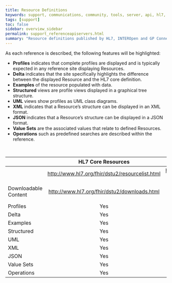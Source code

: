```yaml
---
title: Resource Definitions
keywords: support, communications, community, tools, server, api, hl7, gp connect, interopen, resources, profiles
tags: [support]
toc: false
sidebar: overview_sidebar
permalink: support_referenceapiservers.html
summary: "Resource definitions published by HL7, INTEROpen and GP Connect for reference or download."
---
```


As each reference is described, the following features will be highlighted:
* <b>Profiles</b> indicates that complete profiles are displayed and is typically expected in any reference site displaying Resources.
* <b>Delta</b> indicates that the site specifically highlights the difference between the displayed Resource and the HL7 core definition.
* <b>Examples</b> of the resource populated with data.
* <b>Structured</b> views are profile views displayed in a graphical tree structure.
* <b>UML</b> views show profiles as UML class diagrams.
* <b>XML</b> indicates that a Resource’s structure can be displayed in an XML format.
* <b>JSON</b> indicates that a Resource’s structure can be displayed in a JSON format.
* <b>Value Sets</b> are the associated values that relate to defined Resources.
* <b>Operations</b> such as predefined searches are described within the reference.

<br>
<table style="width:100%;max-width:100%;table-layout:fixed;text-align:center;vertical-align:middle;">
<thead>
<tr><th></th><th style="text-align:center;vertical-align:bottom;">HL7 Core Resources</th><th style="text-align:center;vertical-align:bottom;">INTEROPen Care Connect Profiles</th><th style="text-align:center;vertical-align:bottom;">NHS Digital Profiles</th></tr>
</thead>
<tr><td style="text-align:left;vertical-align:middle"></td><td style="word-wrap: break-word;text-align:center;vertical-align:middle"><a href="http://www.hl7.org/fhir/dstu2/resourcelist.html">http://www.hl7.org/fhir/dstu2/resourcelist.html</a></td><td style="word-wrap: break-word;text-align:center;vertical-align:middle"><a href="http://www.interopen.org/resource-profiles">http://www.interopen.org/resource-profiles</a></td><td style="word-wrap: break-word;text-align:center;vertical-align:middle"><a href="https://nhsconnect.github.io/gpconnect/datalibrary.html">https://nhsconnect.github.io/gpconnect/datalibrary.html</a></td></tr>
<tr><td style="text-align:left;vertical-align:middle">Downloadable Content</td><td style="word-wrap: break-word;vertical-align:middle"><a href="http://www.hl7.org/fhir/dstu2/downloads.html">http://www.hl7.org/fhir/dstu2/downloads.html</a></td><td style="word-wrap: break-word;vertical-align:middle"><a href="https://github.com/HL7-UK/CareConnect-profiles/tree/feature/interopen">https://github.com/HL7-UK/CareConnect-profiles/tree/feature/interopen</a></td><td style="word-wrap: break-word;vertical-align:middle"><a  href="https://nhsconnect.github.io/gpconnect/development_deliverables.html">https://nhsconnect.github.io/gpconnect/development_deliverables.html</a></td></tr>
<tr><td style="text-align:left">Profiles</td><td>Yes</td><td>Yes</td><td>Yes</td></tr>
<tr><td style="text-align:left">Delta</td><td>Yes</td><td>Yes</td><td>No</td></tr>
<tr><td style="text-align:left">Examples</td><td>Yes</td><td>No</td><td>Planned</td></tr>
<tr><td style="text-align:left">Structured</td><td>Yes</td><td>No</td><td>Yes</td></tr>
<tr><td style="text-align:left">UML</td><td>Yes</td><td>No</td><td>No</td></tr>
<tr><td style="text-align:left">XML</td><td>Yes</td><td>Yes</td><td>Yes</td></tr>
<tr><td style="text-align:left">JSON</td><td>Yes</td><td>No</td><td>Yes</td></tr>
<tr><td style="text-align:left">Value Sets</td><td>Yes</td><td>Yes</td><td>Yes</td></tr>
<tr><td style="text-align:left">Operations</td><td>Yes</td><td>No</td><td>Yes</td></tr>
</table>

